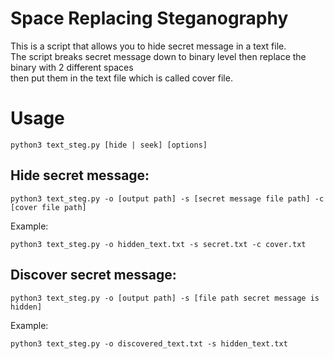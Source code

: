 # Space Replacing Steganography
This is a script that allows you to hide secret message in a text file.<br />
The script breaks secret message down to binary level then replace the binary with 2 different spaces<br />
then put them in the text file which is called cover file.

# Usage
```
python3 text_steg.py [hide | seek] [options]
```

## Hide secret message:<br />
```
python3 text_steg.py -o [output path] -s [secret message file path] -c [cover file path]
```
Example:<br />
```
python3 text_steg.py -o hidden_text.txt -s secret.txt -c cover.txt
```

## Discover secret message:<br />
```
python3 text_steg.py -o [output path] -s [file path secret message is hidden]
```
Example:<br />
```
python3 text_steg.py -o discovered_text.txt -s hidden_text.txt
```
